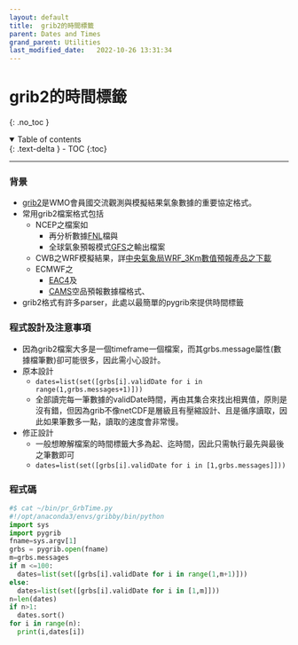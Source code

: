 ```yaml
---
layout: default
title:  grib2的時間標籤
parent: Dates and Times
grand_parent: Utilities
last_modified_date:   2022-10-26 13:31:34
---
```

# grib2的時間標籤
{: .no_toc }

<details open markdown="block">
  <summary>
    Table of contents
  </summary>
  {: .text-delta }
- TOC
{:toc}
</details>

---

### 背景
- [grib2][GRIB2]是WMO會員國交流觀測與模擬結果氣象數據的重要協定格式。
- 常用grib2檔案格式包括
  - NCEP之檔案如
    - 再分析數據[FNL](https://sinotec2.github.io/Focus-on-Air-Quality/wind_models/NCEP/ff.py/)檔與
    - 全球氣象預報模式[GFS](https://sinotec2.github.io/Focus-on-Air-Quality/wind_models/GFS/)之輸出檔案
  - CWB之WRF模擬結果，詳[中央氣象局WRF_3Km數值預報產品之下載](https://sinotec2.github.io/Focus-on-Air-Quality/wind_models/cwbWRF_3Km/1.get_M-A0064)
  - ECMWF之
    - [EAC4](https://sinotec2.github.io/Focus-on-Air-Quality/AQana/GAQuality/ECMWF_rean)及
    - [CAMS][CAMS]空品預報數據檔格式、
- grib2格式有許多parser，此處以最簡單的pygrib來提供時間標籤  

### 程式設計及注意事項
- 因為grib2檔案大多是一個timeframe一個檔案，而其grbs.message屬性(數據檔筆數)卻可能很多，因此需小心設計。
- 原本設計
  - `dates=list(set([grbs[i].validDate for i in range(1,grbs.messages+1)]))`
  - 全部讀完每一筆數據的validDate時間，再由其集合來找出相異值，原則是沒有錯，但因為grib不像netCDF是層級且有壓縮設計、且是循序讀取，因此如果筆數多一點，讀取的速度會非常慢。
- 修正設計
  - 一般想瞭解檔案的時間標籤大多為起、迄時間，因此只需執行最先與最後之筆數即可
  - `dates=list(set([grbs[i].validDate for i in [1,grbs.messages]]))`

### 程式碼

```python
#$ cat ~/bin/pr_GrbTime.py
#!/opt/anaconda3/envs/gribby/bin/python
import sys
import pygrib
fname=sys.argv[1]
grbs = pygrib.open(fname)
m=grbs.messages
if m <=100:
  dates=list(set([grbs[i].validDate for i in range(1,m+1)]))
else:
  dates=list(set([grbs[i].validDate for i in [1,m]]))
n=len(dates)
if n>1:
  dates.sort()
for i in range(n):
  print(i,dates[i])
```  

[GRIB2]: <https://zh.wikipedia.org/zh-tw/GRIB> "GRIB是通常用在氣象學中儲存歷史的和預報的天氣資料的簡明資料格式。它由世界氣象組織的基本系統委員會於1985年標準化，描述於WMO編碼手冊，最初編號為FM 92-VIII Ext. GRIB。 第一版GRIB被世界範圍內的多數氣象中心業務化使用，用於數值天氣預報輸出。"
[CAMS]: <https://ads.atmosphere.copernicus.eu/cdsapp#!/dataset/cams-global-atmospheric-composition-forecasts?tab=overview> "CAMS每天2次進行全球大氣成分的5天預報，包括50多種氣狀物和7種顆粒物(沙漠塵埃、海鹽、有機物、黑碳、硫酸鹽、硝酸鹽和銨氣溶膠)。初始條件為衛星及地面觀測數據同化分析結果，允許在地面觀測數據覆蓋率低、或無法直接觀測到的大氣污染物進行估計，除此之外，它還使用到基於調查清單或觀測反衍的排放估計，以作為表面的邊界條件。"

